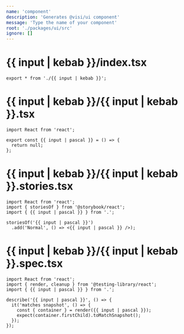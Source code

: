 ```yaml
---
name: 'component'
description: 'Generates @visi/ui component'
message: 'Type the name of your component'
root: './packages/ui/src'
ignore: []
---
```


# {{ input | kebab }}/index.tsx

```tsx
export * from './{{ input | kebab }}';

```

# {{ input | kebab }}/{{ input | kebab }}.tsx

```tsx
import React from 'react';

export const {{ input | pascal }} = () => {
  return null;
};

```

# {{ input | kebab }}/{{ input | kebab }}.stories.tsx

```tsx
import React from 'react';
import { storiesOf } from '@storybook/react';
import { {{ input | pascal }} } from '.';

storiesOf('{{ input | pascal }}')
  .add('Normal', () => <{{ input | pascal }} />);

```

# {{ input | kebab }}/{{ input | kebab }}.spec.tsx

```tsx
import React from 'react';
import { render, cleanup } from '@testing-library/react';
import { {{ input | pascal }} } from '.';

describe('{{ input | pascal }}', () => {
  it('matches snapshot', () => {
    const { container } = render({{ input | pascal }});
    expect(container.firstChild).toMatchSnapshot();
  });
});

```
